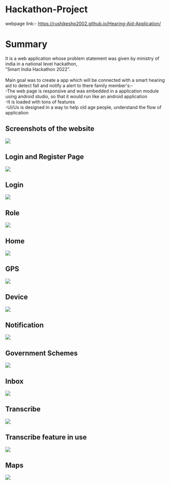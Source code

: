 # Hackathon-Project

  
  webpage link:- https://rushikeshp2002.github.io/Hearing-Aid-Application/
  <h1>Summary</h1>
  It is a web application whose problem statement was given by ministry of india in a national level hackathon,<br> "Smart India Hackathon 2022".<br><br>
  Main goal was to create a app which will be connected with a smart hearing aid to detect fall and notify a alert to there family member's:-<br>
  -The web page is responsive and was embedded in a application module using android studio, so that it would run like an android application<br>
  -It is loaded with tons of features<br>
  -Ui/Ux is designed in a way to help old age people, understand the flow of application<br>
  
  <h2>Screenshots of the website</h2>
  <img src="https://github.com/Rushikeshp2002/tp/blob/main/1.png" style="width=100%">
  <br>
  
  <h2>Login and Register Page</h2>
  <img src="https://github.com/Rushikeshp2002/tp/blob/main/2.png" style="width=100%"><br>
  
  <h2>Login</h2>
  <img src="https://github.com/Rushikeshp2002/tp/blob/main/3.png" style="width=100%"><br>
  
  <h2>Role</h2>
  <img src="https://github.com/Rushikeshp2002/tp/blob/main/4.png" style="width=100%"><br>
  
  <h2>Home</h2>
  <img src="https://github.com/Rushikeshp2002/tp/blob/main/5.png" style="width=100%"><br>
  
  <h2>GPS</h2>
  <img src="https://github.com/Rushikeshp2002/tp/blob/main/6.png" style="width=100%"><br>
  
  <h2>Device</h2>
  <img src="https://github.com/Rushikeshp2002/tp/blob/main/7.png" style="width=100%"><br>
  
  <h2>Notification</h2>
  <img src="https://github.com/Rushikeshp2002/tp/blob/main/8.png" style="width=100%"><br>
  
  <h2>Government Schemes</h2>
  <img src="https://github.com/Rushikeshp2002/tp/blob/main/9.png" style="width=100%"><br>
  
  <h2>Inbox</h2>
  <img src="https://github.com/Rushikeshp2002/tp/blob/main/10.png" style="width=100%"><br>
  
  <h2>Transcribe</h2>
  <img src="https://github.com/Rushikeshp2002/tp/blob/main/11.png" style="width=100%"><br>
  
  <h2>Transcribe feature in use </h2>
  <img src="https://github.com/Rushikeshp2002/tp/blob/main/12.png" style="width=100%"><br>
  
  
  <h2>Maps</h2>
  <img src="https://github.com/Rushikeshp2002/tp/blob/main/13.png" style="width=100%"><br>
  
